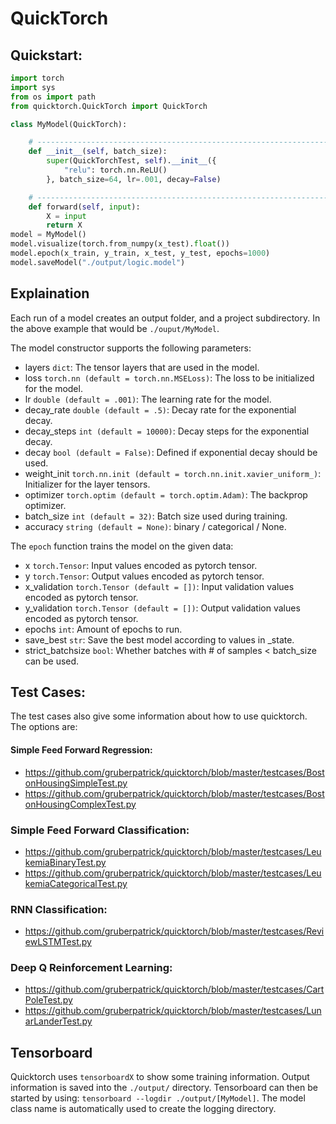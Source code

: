 # QuickTorch

## Quickstart:

```python
import torch
import sys
from os import path
from quicktorch.QuickTorch import QuickTorch

class MyModel(QuickTorch):

    # --------------------------------------------------------------------
    def __init__(self, batch_size):
        super(QuickTorchTest, self).__init__({
            "relu": torch.nn.ReLU()
        }, batch_size=64, lr=.001, decay=False)

    # --------------------------------------------------------------------
    def forward(self, input):
        X = input
        return X
model = MyModel()
model.visualize(torch.from_numpy(x_test).float())
model.epoch(x_train, y_train, x_test, y_test, epochs=1000)
model.saveModel("./output/logic.model")

```

## Explaination

Each run of a model creates an output folder, and a project subdirectory. In the above example that would be `./ouput/MyModel`.

The model constructor supports the following parameters:

- layers `dict`: The tensor layers that are used in the model.
- loss `torch.nn (default = torch.nn.MSELoss)`: The loss to be initialized for the model.
- lr `double (default = .001)`: The learning rate for the model.
- decay_rate `double (default = .5)`: Decay rate for the exponential decay.
- decay_steps `int (default = 10000)`: Decay steps for the exponential decay.
- decay `bool (default = False)`: Defined if exponential decay should be used.
- weight_init `torch.nn.init (default = torch.nn.init.xavier_uniform_)`: Initializer for the layer tensors.
- optimizer `torch.optim (default = torch.optim.Adam)`: The backprop optimizer.
- batch_size `int (default = 32)`: Batch size used during training.
- accuracy `string (default = None)`: binary / categorical / None.

The `epoch` function trains the model on the given data:

- x `torch.Tensor`: Input values encoded as pytorch tensor.
- y `torch.Tensor`: Output values encoded as pytorch tensor.
- x_validation `torch.Tensor (default = [])`: Input validation values encoded as pytorch tensor.
- y_validation `torch.Tensor (default = [])`: Output validation values encoded as pytorch tensor.
- epochs `int`: Amount of epochs to run.
- save_best `str`: Save the best model according to values in _state.
- strict_batchsize `bool`: Whether batches with # of samples < batch_size can be used.

## Test Cases:

The test cases also give some information about how to use quicktorch. The options are:

#### Simple Feed Forward Regression:

  - https://github.com/gruberpatrick/quicktorch/blob/master/testcases/BostonHousingSimpleTest.py
  - https://github.com/gruberpatrick/quicktorch/blob/master/testcases/BostonHousingComplexTest.py

### Simple Feed Forward Classification:

  - https://github.com/gruberpatrick/quicktorch/blob/master/testcases/LeukemiaBinaryTest.py
  - https://github.com/gruberpatrick/quicktorch/blob/master/testcases/LeukemiaCategoricalTest.py

### RNN Classification:

  - https://github.com/gruberpatrick/quicktorch/blob/master/testcases/ReviewLSTMTest.py

### Deep Q Reinforcement Learning:

  - https://github.com/gruberpatrick/quicktorch/blob/master/testcases/CartPoleTest.py
  - https://github.com/gruberpatrick/quicktorch/blob/master/testcases/LunarLanderTest.py

## Tensorboard

Quicktorch uses `tensorboardX` to show some training information. Output information is saved into the `./output/` directory. Tensorboard can then be started by using: `tensorboard --logdir ./output/[MyModel]`. The model class name is automatically used to create the logging directory.

